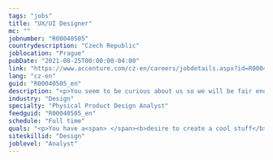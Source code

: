 ```yaml
---
tags: "jobs"
title: "UX/UI Designer"
mc: ""
jobnumber: "R00040505"
countrydescription: "Czech Republic"
joblocation: "Prague"
pubDate: "2021-08-25T00:00:00-04:00"
link: "https://www.accenture.com/cz-en/careers/jobdetails.aspx?id=R00040505_en"
lang: "cz-en"
guid: "R00040505_en"
description: "<p>You seem to be curious about us so we will be fair enough to tell you openly about what is expecting you if you decide to apply.</p><p>We are SinnerSchrader and we are part of Accenture Interactive which is a digital cocktail of agencies which built amazing products for international clients. We like to call us a<span> </span><i>digital boutique</i><span> </span>for web & design platforms which are built by our cross-functional agile teams. From the first minute you meet us you will se that we endorse individuals and interactions over processes and tools in every project we have. What else?</p><ul><li><p>We sit in a small cosy office in Libeň or we work from our home it's up to you!</p></li><li><p>We also often travel to Germany and other countries to meet with colleagues from the team</p></li><li><p>We provide you with endless opportunities to grow and get responsibility if you see that potential in you</p></li></ul><p>Sounds interesting?<span> Then continue reading if you<span> </span></span>just want to work on interesting projects with no alpha leaders and no beta teams.</p>"
industry: "Design"
specialty: "Physical Product Design Analyst"
feedguid: "R00040505_en"
schedule: "Full time"
quals: "<p>You have a<span> </span><b>desire to create a cool stuff</b><span> </span>and have some background on which you can start building your career with us:</p><ul><li><p>In-depth knowledge of<span> </span><b>User Centered Design</b><span> </span>and<span> </span><b>User Experience Design Interface</b><span> </span>and<span> </span><b>Interaction Design</b></p></li><li><p>Methodological knowledge of Design Thinking Design Sprints User Research and User Testing</p></li><li><p>Confident use of industry-standard tools such as<span> </span><b>Sketch Adobe CC Invision ProtoPie and Principle</b></p></li><li><p>Team spirit add good sense of humor</p></li><li><p>Experience in<span> </span><b>agile</b><span> </span>and enthusiasm to join our agile driven working environment</p></li><li><p>We need hands-on person who is willing to work together with the team of designers developers and product owner to create something cool!</p></li><li><p>You are driven by making the world a bit less cumbersome</p></li><li><p><b>English</b><span> </span>on a very good level (German is an advantage - Jawohl! :)</p></li></ul>"
siteskillid: "Design"
joblevel: "Analyst"
---
```

